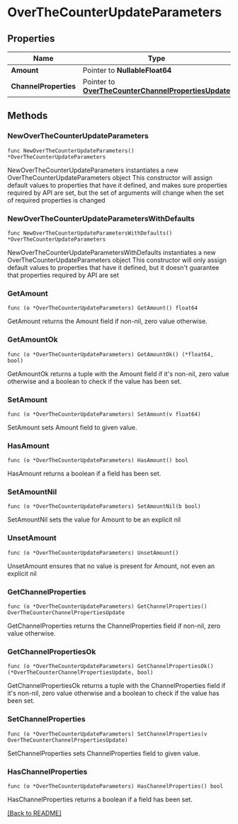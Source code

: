 # OverTheCounterUpdateParameters

## Properties

| Name | Type | Description | Notes |
| ------------ | ------------- | ------------- | ------------- |
| **Amount** | Pointer to **NullableFloat64** |  | [optional]  |
| **ChannelProperties** | Pointer to [**OverTheCounterChannelPropertiesUpdate**](OverTheCounterChannelPropertiesUpdate.md) |  | [optional]  |

## Methods

### NewOverTheCounterUpdateParameters

`func NewOverTheCounterUpdateParameters() *OverTheCounterUpdateParameters`

NewOverTheCounterUpdateParameters instantiates a new OverTheCounterUpdateParameters object
This constructor will assign default values to properties that have it defined,
and makes sure properties required by API are set, but the set of arguments
will change when the set of required properties is changed

### NewOverTheCounterUpdateParametersWithDefaults

`func NewOverTheCounterUpdateParametersWithDefaults() *OverTheCounterUpdateParameters`

NewOverTheCounterUpdateParametersWithDefaults instantiates a new OverTheCounterUpdateParameters object
This constructor will only assign default values to properties that have it defined,
but it doesn't guarantee that properties required by API are set

### GetAmount

`func (o *OverTheCounterUpdateParameters) GetAmount() float64`

GetAmount returns the Amount field if non-nil, zero value otherwise.

### GetAmountOk

`func (o *OverTheCounterUpdateParameters) GetAmountOk() (*float64, bool)`

GetAmountOk returns a tuple with the Amount field if it's non-nil, zero value otherwise
and a boolean to check if the value has been set.

### SetAmount

`func (o *OverTheCounterUpdateParameters) SetAmount(v float64)`

SetAmount sets Amount field to given value.

### HasAmount

`func (o *OverTheCounterUpdateParameters) HasAmount() bool`

HasAmount returns a boolean if a field has been set.

### SetAmountNil

`func (o *OverTheCounterUpdateParameters) SetAmountNil(b bool)`

 SetAmountNil sets the value for Amount to be an explicit nil

### UnsetAmount
`func (o *OverTheCounterUpdateParameters) UnsetAmount()`

UnsetAmount ensures that no value is present for Amount, not even an explicit nil
### GetChannelProperties

`func (o *OverTheCounterUpdateParameters) GetChannelProperties() OverTheCounterChannelPropertiesUpdate`

GetChannelProperties returns the ChannelProperties field if non-nil, zero value otherwise.

### GetChannelPropertiesOk

`func (o *OverTheCounterUpdateParameters) GetChannelPropertiesOk() (*OverTheCounterChannelPropertiesUpdate, bool)`

GetChannelPropertiesOk returns a tuple with the ChannelProperties field if it's non-nil, zero value otherwise
and a boolean to check if the value has been set.

### SetChannelProperties

`func (o *OverTheCounterUpdateParameters) SetChannelProperties(v OverTheCounterChannelPropertiesUpdate)`

SetChannelProperties sets ChannelProperties field to given value.

### HasChannelProperties

`func (o *OverTheCounterUpdateParameters) HasChannelProperties() bool`

HasChannelProperties returns a boolean if a field has been set.


[[Back to README]](../../README.md)


